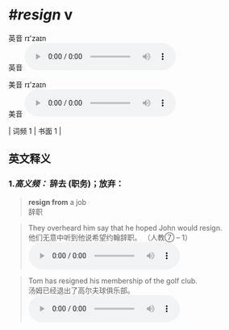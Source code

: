 # ***\#resign*** v
英音 rɪ'zaɪn  
英音
<audio src="./media/resign-0.aac" controls="controls"></audio>

美音 rɪ'zaɪn  
美音
<audio src="./media/resign.aac" controls="controls"></audio>



| 词频 1 | 书面 1 |  

英文释义
---
### 1.*高义频：* **辞去 (职务)；放弃：**  

 > **resign from** a job   
 > 辞职    

 > They overheard him say that he hoped John would resign.   
 > 他们无意中听到他说希望约翰辞职。  （人教⑦ – 1）  
<audio src="./media/resign01.aac" controls="controls"></audio>

 > Tom has resigned his membership of the golf club.  
 > 汤姆已经退出了高尔夫球俱乐部。    
<audio src="./media/resign-2.aac" controls="controls"></audio>



